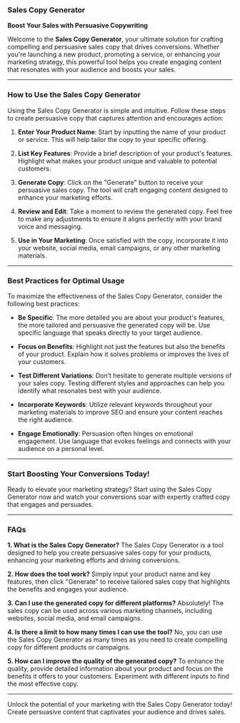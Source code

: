 ### Sales Copy Generator

**Boost Your Sales with Persuasive Copywriting**

Welcome to the **Sales Copy Generator**, your ultimate solution for crafting compelling and persuasive sales copy that drives conversions. Whether you're launching a new product, promoting a service, or enhancing your marketing strategy, this powerful tool helps you create engaging content that resonates with your audience and boosts your sales.

---

### How to Use the Sales Copy Generator

Using the Sales Copy Generator is simple and intuitive. Follow these steps to create persuasive copy that captures attention and encourages action:

1. **Enter Your Product Name**: Start by inputting the name of your product or service. This will help tailor the copy to your specific offering.
   
2. **List Key Features**: Provide a brief description of your product's features. Highlight what makes your product unique and valuable to potential customers.

3. **Generate Copy**: Click on the "Generate" button to receive your persuasive sales copy. The tool will craft engaging content designed to enhance your marketing efforts.

4. **Review and Edit**: Take a moment to review the generated copy. Feel free to make any adjustments to ensure it aligns perfectly with your brand voice and messaging.

5. **Use in Your Marketing**: Once satisfied with the copy, incorporate it into your website, social media, email campaigns, or any other marketing materials.

---

### Best Practices for Optimal Usage

To maximize the effectiveness of the Sales Copy Generator, consider the following best practices:

- **Be Specific**: The more detailed you are about your product's features, the more tailored and persuasive the generated copy will be. Use specific language that speaks directly to your target audience.

- **Focus on Benefits**: Highlight not just the features but also the benefits of your product. Explain how it solves problems or improves the lives of your customers.

- **Test Different Variations**: Don’t hesitate to generate multiple versions of your sales copy. Testing different styles and approaches can help you identify what resonates best with your audience.

- **Incorporate Keywords**: Utilize relevant keywords throughout your marketing materials to improve SEO and ensure your content reaches the right audience.

- **Engage Emotionally**: Persuasion often hinges on emotional engagement. Use language that evokes feelings and connects with your audience on a personal level.

---

### Start Boosting Your Conversions Today!

Ready to elevate your marketing strategy? Start using the Sales Copy Generator now and watch your conversions soar with expertly crafted copy that engages and persuades.

---

### FAQs

**1. What is the Sales Copy Generator?**
The Sales Copy Generator is a tool designed to help you create persuasive sales copy for your products, enhancing your marketing efforts and driving conversions.

**2. How does the tool work?**
Simply input your product name and key features, then click "Generate" to receive tailored sales copy that highlights the benefits and engages your audience.

**3. Can I use the generated copy for different platforms?**
Absolutely! The sales copy can be used across various marketing channels, including websites, social media, and email campaigns.

**4. Is there a limit to how many times I can use the tool?**
No, you can use the Sales Copy Generator as many times as you need to create compelling copy for different products or campaigns.

**5. How can I improve the quality of the generated copy?**
To enhance the quality, provide detailed information about your product and focus on the benefits it offers to your customers. Experiment with different inputs to find the most effective copy.

---

Unlock the potential of your marketing with the Sales Copy Generator today! Create persuasive content that captivates your audience and drives sales.